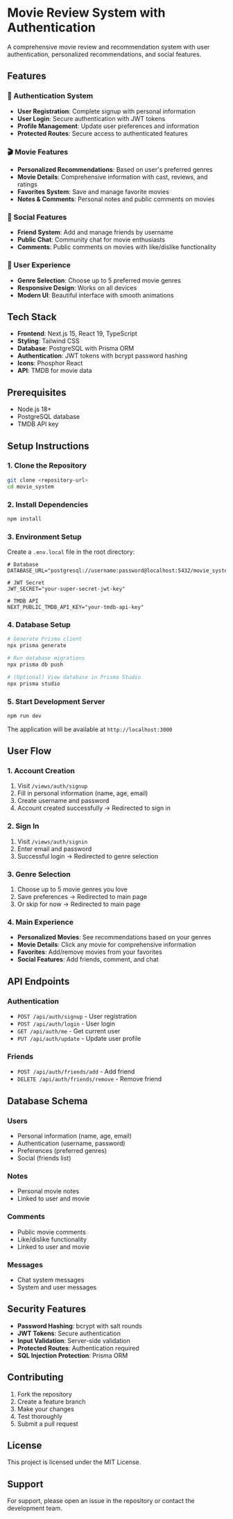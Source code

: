 # Movie Review System with Authentication

A comprehensive movie review and recommendation system with user authentication, personalized recommendations, and social features.

## Features

### 🔐 Authentication System
- **User Registration**: Complete signup with personal information
- **User Login**: Secure authentication with JWT tokens
- **Profile Management**: Update user preferences and information
- **Protected Routes**: Secure access to authenticated features

### 🎬 Movie Features
- **Personalized Recommendations**: Based on user's preferred genres
- **Movie Details**: Comprehensive information with cast, reviews, and ratings
- **Favorites System**: Save and manage favorite movies
- **Notes & Comments**: Personal notes and public comments on movies

### 👥 Social Features
- **Friend System**: Add and manage friends by username
- **Public Chat**: Community chat for movie enthusiasts
- **Comments**: Public comments on movies with like/dislike functionality

### 🎨 User Experience
- **Genre Selection**: Choose up to 5 preferred movie genres
- **Responsive Design**: Works on all devices
- **Modern UI**: Beautiful interface with smooth animations

## Tech Stack

- **Frontend**: Next.js 15, React 19, TypeScript
- **Styling**: Tailwind CSS
- **Database**: PostgreSQL with Prisma ORM
- **Authentication**: JWT tokens with bcrypt password hashing
- **Icons**: Phosphor React
- **API**: TMDB for movie data

## Prerequisites

- Node.js 18+ 
- PostgreSQL database
- TMDB API key

## Setup Instructions

### 1. Clone the Repository
```bash
git clone <repository-url>
cd movie_system
```

### 2. Install Dependencies
```bash
npm install
```

### 3. Environment Setup
Create a `.env.local` file in the root directory:

```env
# Database
DATABASE_URL="postgresql://username:password@localhost:5432/movie_system"

# JWT Secret
JWT_SECRET="your-super-secret-jwt-key"

# TMDB API
NEXT_PUBLIC_TMDB_API_KEY="your-tmdb-api-key"
```

### 4. Database Setup
```bash
# Generate Prisma client
npx prisma generate

# Run database migrations
npx prisma db push

# (Optional) View database in Prisma Studio
npx prisma studio
```

### 5. Start Development Server
```bash
npm run dev
```

The application will be available at `http://localhost:3000`

## User Flow

### 1. Account Creation
1. Visit `/views/auth/signup`
2. Fill in personal information (name, age, email)
3. Create username and password
4. Account created successfully → Redirected to sign in

### 2. Sign In
1. Visit `/views/auth/signin`
2. Enter email and password
3. Successful login → Redirected to genre selection

### 3. Genre Selection
1. Choose up to 5 movie genres you love
2. Save preferences → Redirected to main page
3. Or skip for now → Redirected to main page

### 4. Main Experience
- **Personalized Movies**: See recommendations based on your genres
- **Movie Details**: Click any movie for comprehensive information
- **Favorites**: Add/remove movies from your favorites
- **Social Features**: Add friends, comment, and chat

## API Endpoints

### Authentication
- `POST /api/auth/signup` - User registration
- `POST /api/auth/login` - User login
- `GET /api/auth/me` - Get current user
- `PUT /api/auth/update` - Update user profile

### Friends
- `POST /api/auth/friends/add` - Add friend
- `DELETE /api/auth/friends/remove` - Remove friend

## Database Schema

### Users
- Personal information (name, age, email)
- Authentication (username, password)
- Preferences (preferred genres)
- Social (friends list)

### Notes
- Personal movie notes
- Linked to user and movie

### Comments
- Public movie comments
- Like/dislike functionality
- Linked to user and movie

### Messages
- Chat system messages
- System and user messages

## Security Features

- **Password Hashing**: bcrypt with salt rounds
- **JWT Tokens**: Secure authentication
- **Input Validation**: Server-side validation
- **Protected Routes**: Authentication required
- **SQL Injection Protection**: Prisma ORM

## Contributing

1. Fork the repository
2. Create a feature branch
3. Make your changes
4. Test thoroughly
5. Submit a pull request

## License

This project is licensed under the MIT License.

## Support

For support, please open an issue in the repository or contact the development team.
